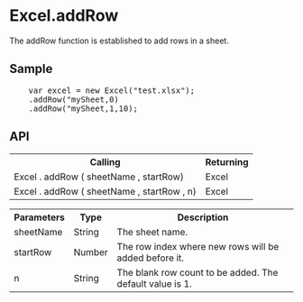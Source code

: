 <H1>Excel.addRow</H1>

The addRow function is established to add rows in a sheet.

<h2>Sample</h2>
<pre>
	var excel = new Excel("test.xlsx");
	.addRow("mySheet,0)
	.addRow("mySheet,1,10);
</pre>

<h2>API</h2>

<table>
<tr><th>Calling</th><th>Returning</th></tr>
<tr><td>Excel . addRow ( sheetName , startRow)</td><td>Excel</td></tr>
<tr><td>Excel . addRow ( sheetName , startRow , n)</td><td>Excel</td></tr>
</table>


<table>
<tr><th>Parameters</th><th>Type</th><th>Description</th></tr>
<tr><td>sheetName</td><td>String</td><td>The sheet name.</td></tr>
<tr><td>startRow</td><td>Number</td><td>The row index where new rows will be added before it.</td></tr>
<tr><td>n</td><td>String</td><td>The blank row count to be added. The default value is 1.</td></tr>
</table>